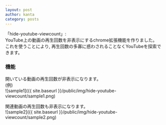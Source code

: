 ```yaml
---
layout: post
author: kanta
category: posts
---
```


「hide-youtube-viewcount」:  
YouTube上の動画の再生回数を非表示にするchrome拡張機能を作りました。  
これを使うことにより, 再生回数の多寡に惑わされることなくYouTubeを探索できます。

### 機能
開いている動画の再生回数が非表示になります。  
(例)  
![sample1]({{ site.baseurl }}/public/img/hide-youtube-viewcount/sample1.png)
  

関連動画の再生回数も非表示になります。  
![sample2]({{ site.baseurl }}/public/img/hide-youtube-viewcount/sample2.png)
